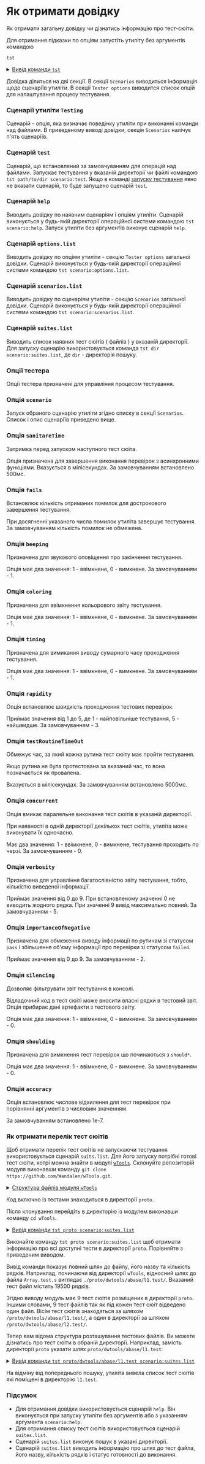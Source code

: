 # Як отримати довідку

Як отримати загальну довідку чи дізнатись інформацію про тест-сюіти.

Для отримання підказки по опціям запустіть утиліту без аргументів командою

```
tst
```

<details>
  <summary><u>Вивід команди <code>tst</code></u></summary>

```
[user@user ~]$ tst
Scenarios :
  test : run tests, default scenario
  help : get help
  options.list : list available options
  scenarios.list : list available scenarios
  suites.list : list available suites

Tester options
  scenario : Name of scenario to launch. To get scenarios list use scenario : "scenarios.list". Try: "node Some.test.js scenario:scenarios.list"
  sanitareTime : Delay between runs of test suites and after the last to get sure nothing throwen asynchronously later.
  fails : Maximum number of fails allowed before shutting down testing.
  beeping : Make diagnosticBeep sound after testing to let developer know it's done.
  coloring : Switch on/off coloring.
  timing : Switch on/off measuing of time.
  rapidity : How rapid teststing should be done. Increasing of the option decrase number of test routine to be executed. For rigorous testing 0 or 1 should be used. 5 for the fastest. Default is 3.
  routineTimeOut : Limits the time that each test routine can use. If execution of routine takes too long time then fail will be reaported and error throwen. Default is 5000 ms.
  concurrent : Runs test suite in parallel with other test suites.
  verbosity : Level of details of report. Zero for nothing, one for single line report, nine for maximum verbosity. Default is 5. Short-cut: "v". Try: "node Some.test.js v:2"
  importanceOfNegative : Increase verbosity of test checks which fails. It helps to see only fails and hide passes. Default is 9. Short-cut: "n".
  silencing : Hooking and silencing of object's of testing console output to make clean report of testing.
  shoulding : Switch on/off all should* tests checks.
  accuracy : Change default accuracy. Each test routine could have own accuracy, which cant be overwritten by this option.

```

</details>

Довідка ділиться на дві секції. В секції `Scenarios` виводиться інформація щодо сценаріїв утиліти. В секції `Tester options` виводится список опцій для налаштування процесу тестування.

### Сценарії утиліти `Testing`

Сценарій - опція, яка визначає поведінку утиліти при виконанні команди над файлами. В приведеному виводі довідки, секція `Scenarios` налічує п'ять сценаріїв. 

### Сценарій `test`

Сценарій, що встановлений за замовчуванням для операцій над файлами. Запускає тестування у вказаній директорії чи файлі командою `tst path/to/dir scenario:test`. Якщо в команді [запуску тестування](Running.md) явно не вказати сценарій, то буде запущено сценарій `test`. 

### Сценарій `help`

Виводить довідку по наявним сценаріям і опціям утиліти. Сценарій виконується у будь-якій директорії операційної системи командою `tst scenario:help`. Запуск утиліти без аргументів виконує сценарій `help`. 

### Сценарій `options.list`

Виводить довідку по опціям утиліти - секцію `Tester options` загальної довідки. Сценарій виконується у будь-якій директорії операційної системи командою `tst scenario:options.list`.

### Сценарій `scenarios.list`

Виводить довідку по сценаріям утиліти - секцію `Scenarios` загальної довідки. Сценарій виконується у будь-якій директорії операційної системи командою `tst scenario:scenarios.list`.

### Сценарій `suites.list`

Виводить список наявних тест сюітів ( файлів ) у вказаній директорії. Для запуску сценарію використовується команда `tst dir scenario:suites.list`, де `dir` - директорія пошуку.

### Опції тестера

Опції тестера призначені для управління процесом тестування.

### Опція `scenario`

Запуск обраного сценарію утиліти згідно списку в секції `Scenarios`. Список і опис сценаріїв приведено вище.

### Опція `sanitareTime`

Затримка перед запуском наступного тест сюіта. 

Опція призначена для завершення виконання перевірок з асинхронними функціями. Вказується в мілісекундах. За замовчуванням встановлено 500мс.

### Опція `fails`

Встановлює кількість отриманих помилок для дострокового завершення тестування. 

При досягненні указаного числа помилок утиліта завершує тестування. За замовчуванням кількість помилок не обмежена. 

### Опція `beeping` 

Призначена для звукового оповіщення про закінчення тестування. 

Опція має два значення: 1 - ввімкнене, 0 - вимкнене. За замовчуванням - 1. 

### Опція `coloring`

Призначена для ввімкнення кольорового звіту тестування. 

Опція має два значення: 1 - ввімкнене, 0 - вимкнене. За замовчуванням - 1.

### Опція `timing`

Призначена для вимикання виводу сумарного часу проходження тестування. 

Опція має два значення: 1 - ввімкнене, 0 - вимкнене. За замовчуванням - 1.

### Опція `rapidity`

Опція встановлює швидкість проходження тестових перевірок. 

Приймає значення від 1 до 5, де 1 - найповільніше тестування, 5 - найшвидше. За замовчуванням - 3. 

### Опція `testRoutineTimeOut`

Обмежує час, за який кожна рутина тест сюіту має пройти тестування. 

Якщо рутина не була протестована за вказаний час, то вона позначається як провалена.

Вказується в мілісекундах. За замовчуванням встановлено 5000мс.

### Опція `concurrent`

Опція вмикає паралельне виконання тест сюітів в указаній директорії. 

При наявності в одній директорії декількох тест сюітів, утиліта може виконувати їх одночасно. 

Має два значення: 1 - ввімкнене, 0 - вимкнене, тестування проходить по черзі. За замовчуванням - 0.

### Опція `verbosity` 

Призначена для управління багатослівністю звіту тестування, тобто, кількістю виведеної інформації. 

Приймає значення від 0 до 9. При встановленому значенні 0 не виводить жодного рядка. При значенні 9 вивід максимально повний. За замовчуванням - 5.

### Опція `importanceOfNegative`

Призначена для обмеження виводу інформації по рутинам зі статусом `pass` і збільшення об'єму інформації про перевірки зі статусом `failed`. 

Приймає значення від 0 до 9. За замовчуванням - 2.

### Опція `silencing` 

Дозволяє фільтрувати звіт тестування в консолі.

Відладочний код в тест сюіті може вносити власні рядки в тестовий звіт. Опція прибирає дані артефакти з тестового звіту. 

Опція має два значення: 1 - ввімкнене, 0 - вимкнене. За замовчуванням - 0.

### Опція `shoulding` 

Призначена  для вимкнення тест перевірок що починаються з `should*`.

Опція має два значення: 1 - ввімкнене, 0 - вимкнене. За замовчуванням - 0.

### Опція `accuracy`

Опція встановлює числове відхилення для тест перевірок при порівнянні аргументів з числовим значенням. 

За замовчуванням встановлено 1е-7. 

### Як отримати перелік тест сюітів

Щоб отримати перелік тест сюітів не запускаючи тестування використовується сценарій `suits.list`. Для його запуску потрібні готові тест сюіти, котрі можна знайти в модулі [`wTools`](<https://github.com/Wandalen/wTools>). Склонуйте репозиторій модуля виконавши команду `git clone https://github.com/Wandalen/wTools.git`.

<details>
  <summary><u>Структура файлів модуля <code>wTools</code></u></summary>

```
wTools
   ├── .git
   ├── doc
   ├── out
   ├── proto
   ├── sample
   ├── ...
   └── package.json

```

</details>

Код включно із тестами знаходиться в директорії `proto`.

Після клонування перейдіть в директорію із модулем виконавши команду `cd wTools`.

<details>
  <summary><u>Вивід команди <code>tst proto scenario:suites.list</code></u></summary>

```
[user@user ~]$ tst proto scenario:suites.list

/.../wTools/proto/dwtools/abase/l1.test/Array.test.s:19500 - enabled
/.../wTools/proto/dwtools/abase/l1.test/Diagnostics.test.s:309 - enabled
/.../wTools/proto/dwtools/abase/l1.test/Entity.test.s:808 - enabled
/.../wTools/proto/dwtools/abase/l1.test/Map.test.s:4034 - enabled
/.../wTools/proto/dwtools/abase/l1.test/Regexp.test.s:1749 - enabled
/.../wTools/proto/dwtools/abase/l1.test/Routine.test.s:1558 - enabled
/.../wTools/proto/dwtools/abase/l1.test/String.test.s:3887 - enabled
/.../wTools/proto/dwtools/abase/l1.test/Typing.test.s:97 - enabled
/.../wTools/proto/dwtools/abase/l2.test/StringTools.test.s:10462 - enabled
9 test suites

```

</details>

Виконайте команду `tst proto scenario:suites.list` щоб отримати інформацію про всі доступні тести в директорії `proto`. Порівняйте з приведеним виводом.

Вивід команди показує повний шлях до файлу, його назву та кількість рядків. Наприклад, починаючи від директорії `wTools`, відносний шлях до файла `Array.test.s` виглядає `./proto/dwtools/abase/l1.test/`. Вказаний тест файл містить 19500 рядків.

Згідно виводу модуль має 9 тест сюітів розміщених в директорії `proto`. Іншими словами, 9 тест файлів так як під кожен тест сюіт відведено один файл. Вісім тест сюітів знаходяться за шляхом `/proto/dwtools/abase/l1.test/`, а один в директорії за шляхом `/proto/dwtools/abase/l2.test/`.  

Тепер вам відома структура розташування тестових файлів. Ви можете дізнатись про тест сюіти в обраній директорії. Наприклад, замість директорії `proto` указати шлях `proto/dwtools/abase/l1.test`:

<details>
  <summary><u>Вивід команди <code>tst proto/dwtools/abase/l1.test scenario:suites.list</code></u></summary>

```
[user@user ~]$ tst proto/dwtools/abase/l1.test scenario:suites.list

/.../wTools/proto/dwtools/abase/l1.test/Array.test.s:19500 - enabled
/.../wTools/proto/dwtools/abase/l1.test/Diagnostics.test.s:309 - enabled
/.../wTools/proto/dwtools/abase/l1.test/Entity.test.s:808 - enabled
/.../wTools/proto/dwtools/abase/l1.test/Map.test.s:4034 - enabled
/.../wTools/proto/dwtools/abase/l1.test/Regexp.test.s:1749 - enabled
/.../wTools/proto/dwtools/abase/l1.test/Routine.test.s:1558 - enabled
/.../wTools/proto/dwtools/abase/l1.test/String.test.s:3887 - enabled
/.../wTools/proto/dwtools/abase/l1.test/Typing.test.s:97 - enabled
8 test suites

```

</details>

На відміну від попереднього пошуку, утиліта вивела список тест сюітів які поміщені в директорію `l1.test`. 

### Підсумок

- Для отримання довідки використовується сценарій `help`. Він виконується при запуску утиліти без аргументів або з указанням аргумента `scenario:help`.
- Для отримання списку тест сюітів використовується сценарій `suites.list`.
- Сценарій `suites.list` виконує пошук в указані директорії.
- Сценарій `suites.list` виводить інформацію про шлях до тест файла, його назву, кількість рядків і статус готовності до виконання.
